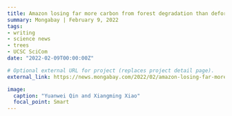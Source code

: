 ```yaml
---
title: Amazon losing far more carbon from forest degradation than deforestation
summary: Mongabay | February 9, 2022
tags:
- writing
- science news
- trees
- UCSC SciCom
date: "2022-02-09T00:00:00Z"

# Optional external URL for project (replaces project detail page).
external_link: https://news.mongabay.com/2022/02/amazon-losing-far-more-carbon-from-forest-degradation-than-deforestation-study/

image:
  caption: "Yuanwei Qin and Xiangming Xiao"
  focal_point: Smart
---
```

